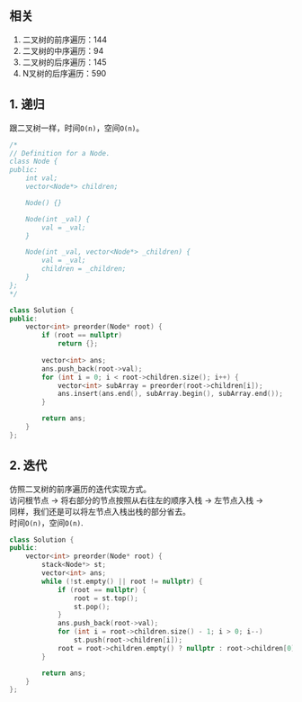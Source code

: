 ## 相关
1. 二叉树的前序遍历：144
2. 二叉树的中序遍历：94
3. 二叉树的后序遍历：145
4. N叉树的后序遍历：590
  
## 1. 递归
跟二叉树一样，时间`O(n)`，空间`O(n)`。  
```cpp
/*
// Definition for a Node.
class Node {
public:
    int val;
    vector<Node*> children;

    Node() {}

    Node(int _val) {
        val = _val;
    }

    Node(int _val, vector<Node*> _children) {
        val = _val;
        children = _children;
    }
};
*/

class Solution {
public:
    vector<int> preorder(Node* root) {
        if (root == nullptr)
            return {};
        
        vector<int> ans;
        ans.push_back(root->val);
        for (int i = 0; i < root->children.size(); i++) {
            vector<int> subArray = preorder(root->children[i]);
            ans.insert(ans.end(), subArray.begin(), subArray.end());
        }

        return ans;
    }
};
```
  
## 2. 迭代
仿照二叉树的前序遍历的迭代实现方式。  
访问根节点  -> 将右部分的节点按照从右往左的顺序入栈 -> 左节点入栈 ->  
同样，我们还是可以将左节点入栈出栈的部分省去。  
时间`O(n)`，空间`O(n)`.  
```cpp
class Solution {
public:
    vector<int> preorder(Node* root) {
        stack<Node*> st;
        vector<int> ans;
        while (!st.empty() || root != nullptr) {
            if (root == nullptr) {
                root = st.top();
                st.pop();
            }
            ans.push_back(root->val);
            for (int i = root->children.size() - 1; i > 0; i--)
                st.push(root->children[i]);
            root = root->children.empty() ? nullptr : root->children[0];
        }

        return ans;
    }
};
```